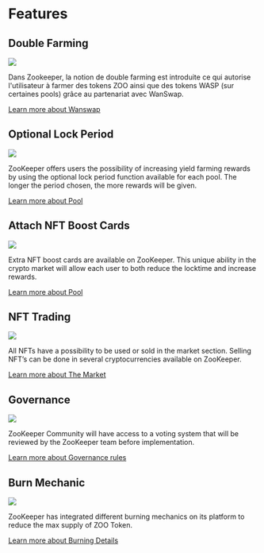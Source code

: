 # Features


## Double Farming

![](/dualfarming.png)

Dans Zookeeper, la notion de double farming est introduite ce qui autorise l'utilisateur à farmer des tokens ZOO ainsi que des tokens WASP (sur certaines pools) grâce au partenariat avec WanSwap.

[Learn more about Wanswap](/faq#explain-wanswap)

## Optional Lock Period

![](/locktime.png)

ZooKeeper offers users the possibility of increasing yield farming rewards by using the optional lock period function available for each pool. The longer the period chosen, the more rewards will be given.

[Learn more about Pool](/manual/pool)

## Attach NFT Boost Cards

![](/attach.png)

Extra NFT boost cards are available on ZooKeeper. This unique ability in the crypto market will allow each user to both reduce the locktime and increase rewards. 

[Learn more about Pool](/manual/pool)

## NFT Trading

![](/nfttrading.png)

All NFTs have a possibility to be used or sold in the market section. Selling NFT’s can be done in several cryptocurrencies available on ZooKeeper.

[Learn more about The Market](/manual/market)

## Governance

![](/governance.png)

ZooKeeper Community will have access to a voting system that will be reviewed by the ZooKeeper team before implementation.

[Learn more about Governance rules](/governance)

## Burn Mechanic

![](/burnmechanic.png)

ZooKeeper has integrated different burning mechanics on its platform to reduce the max supply of ZOO Token.

[Learn more about Burning Details](/manual/info_panel#zoo-burning)
